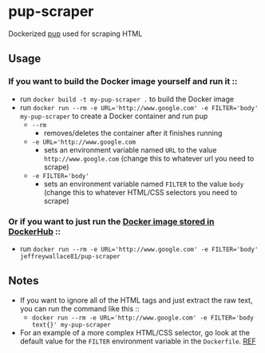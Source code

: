 # pup-scraper
Dockerized [pup](https://github.com/ericchiang/pup) used for scraping HTML

## Usage
### If you want to build the Docker image yourself and run it ::
- run `docker build -t my-pup-scraper .` to build the Docker image
- run `docker run --rm -e URL='http://www.google.com' -e FILTER='body' my-pup-scraper` to create a Docker container and run pup
  - `--rm`
    - removes/deletes the container after it finishes running
  - `-e URL='http://www.google.com`
    - sets an environment variable named `URL` to the value `http://www.google.com` (change this to whatever url you need to scrape)
  - `-e FILTER='body'`
    - sets an environment variable named `FILTER` to the value `body` (change this to whatever HTML/CSS selectors you need to scrape)

### Or if you want to just run the [Docker image stored in DockerHub](https://hub.docker.com/repository/docker/jeffreywallace81/pup-scraper/general) ::
- run `docker run --rm -e URL='http://www.google.com' -e FILTER='body' jeffreywallace81/pup-scraper`

## Notes
- If you want to ignore all of the HTML tags and just extract the raw text, you can run the command like this ::
  - `docker run --rm -e URL='http://www.google.com' -e FILTER='body text{}' my-pup-scraper`
- For an example of a more complex HTML/CSS selector, go look at the default value for the `FILTER` environment variable in the `Dockerfile`. [REF](https://github.com/jw81/pup-scraper/blob/main/Dockerfile#L9)
